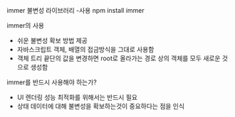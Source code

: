 immer 불변성 라이브러리
-사용
npm install immer

immer의 사용
- 쉬운 불변성 확보 방법 제공
- 자바스크립트 객체, 배열의 접금방식을 그대로 사용함
- 객체 트리 끝단의 값을 변경하면 root로 올라가는 경로 상의 객체를 모두 새로운 것으로 생성함

immer를 반드시 사용해야 하는가?
- UI 렌더링 성능 최적화를 위해서는 반드시 필요
- 상태 데이터에 대해 불변성을 확보하는것이 중요하다는 점을 인식


